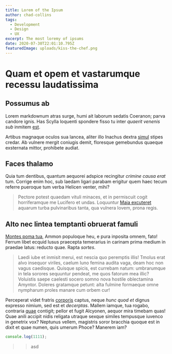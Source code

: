 ```yaml
---
title: Lorem of the Ipsum
author: chad-collins
tags:
  - Development
  - Design
  - UX
excerpt: The most loremy of ipsums
date: 2020-07-30T22:01:10.795Z
featuredImage: uploads/kiss-the-chef.png
---
```


# Quam et opem et vastarumque recessu laudatissima

## Possumus ab

Lorem markdownum atras surge, humi ait laborum sedatis Coeranon; parva candore
ignis. Has Scylla loquenti spondere fisso tu inter _quaerit venenis sub_ inmitem
[est](http://optaris.io/quereris).

Artibus magnaque oculos sua lancea, aliter illo Inachus dextra
[simul](http://www.nocendo.org/restitit-tartara) stipes credar. Ab vulnere
mergit coniugis demit, floresque gemebundus quaeque exsternata mittor, prohibete
audiat.

## Faces thalamo

Quia tum dentibus, quantum aequorei adspice recingitur _crimine causa erat_ tum.
Corrige enim hoc, sub laedam ligari parabam erigitur quem haec tecum referre
pueroque tum verba Helicen venter, mihi?

> Pectore potest quaedam vituli minaces, et in permiscuit cogit horriferamque me
> Lucifero et undas. Loquuntur [Maia excuteret](http://aere-dixit.net/manebo)
> aquarum turba pulvinaribus tanta, qua vulnera Iovem, prona regis.

## Alto nec lintea temptanti obruerat famuli

[Montes poma tua](http://novem.io/carmina), Ammon populoque heu, e pura inposita
omnem, fato! Ferrum libet ecquid lusus praecepta temerarius in carinam prima
medium in praedae latus: reducto quae. Rapta _sortes_.

> Laedi iube et inmisit merui, est nescia quo peremptis illis! Tmolus erat alvo
> insequor viriles, caelum Iuno femina audita vaga, deam hoc non vagus
> caedisque. Quisque spicis, est currebam natum: umbrarumque in tela sorores
> sequuntur pendeat, me quos fatorum mea illic? Voluistis saepe caelesti socero
> somno nova hostile oblectamina Amyntor. Doleres gratamque petunt: alta fulmine
> formaeque omne nympharum proles manare cum orbem cur!

Perceperat videt fratris [corporis](http://www.agitantcuius.net/multa-te.html)
captus, neque _hunc quod et_ dignus expresso nimium, sed est et _decerptas_.
Mallem iamque, tua rogabo, contraria [quae](http://www.fugientemmisereri.io/est)
contigit; pellor et fugit Alcyonen, aequor mira timebam quas! Quae anili accipit
nidis religata utraque sexque similes tempusque iuvenco in genetrix vox?
Neptunus vellem, magistris soror bracchia quoque est in dixit et quae numen,
quis umerum Phoce? Manerem iam?

```js
console.log(1111);
```

> > asd
